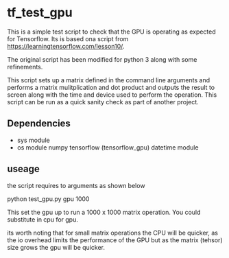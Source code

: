 # tf_test_gpu

This is a simple test script to check that the GPU is operating as expected for Tensorflow. 
Its is based ona script from https://learningtensorflow.com/lesson10/.

The original script has been modified for python 3 along with some refinements.

This script sets up a matrix defined in the command line arguments and performs a matrix mulitplication and dot product
and outputs the result to screen along with the time and device used to perform the operation.
This script can be run as a quick sanity check as part of another project.

## Dependencies 
- sys module
- os module
numpy
tensorflow (tensorflow_gpu)
datetime module

## useage

the script requires to arguments as shown below

python test_gpu.py gpu 1000

This set the gpu up to run a 1000 x 1000 matrix operation. You could substitute in cpu for gpu.

its worth noting that for small matrix operations the CPU will be quicker, as the io overhead limits the
performance of the GPU but as the matrix (tehsor) size grows the gpu will be quicker.
